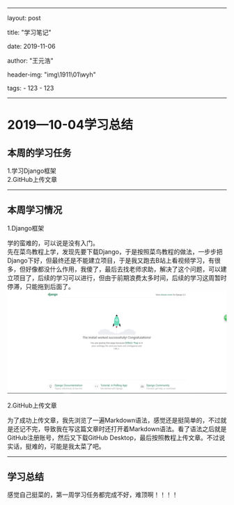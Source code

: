 
---
layout:     post

title:      "学习笔记"

date:       2019-11-06

author:     "王元浩"

header-img: "img\1911\01\wyh"

tags:
    - 123 
    - 123 

---
# 2019—10-04学习总结

## 本周的学习任务  

1.学习Django框架  
2.GitHub上传文章  

---

## 本周学习情况

1.Django框架

学的蛮难的，可以说是没有入门。  
先在菜鸟教程上学，发现先要下载Django，于是按照菜鸟教程的做法，一步步把Django下好，但最终还是不能建立项目，于是我又跑去B站上看视频学习，有很多，但好像都没什么作用，我傻了，最后去找老师求助，解决了这个问题，可以建立项目了，后续的学习可以进行，但由于前期浪费太多时间，后续的学习这周暂时停滞，只能拖到后面了。  
![](img\1911\01\wyh\001.png)

2.GitHub上传文章 

为了成功上传文章，我先浏览了一遍Markdown语法，感觉还是挺简单的，不过就是还记不完，导致我在写这篇文章时还打开着Markdown语法。看了语法之后就是GitHub注册账号，然后又下载GitHub Desktop，最后按照教程上传文章。不过说实话，挺难的，可能是我太菜了吧。  

---  
## 学习总结  
感觉自己挺菜的，第一周学习任务都完成不好，难顶啊！！！！  

